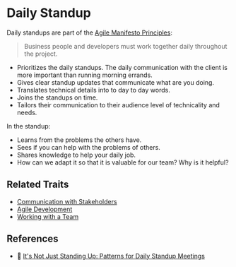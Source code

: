 # Daily Standup

Daily standups are part of the [Agile Manifesto Principles](http://agilemanifesto.org/principles.html):
> Business people and developers must work together daily throughout the project.

* Prioritizes the daily standups. The daily communication with the client is more important than running morning errands.
* Gives clear standup updates that communicate what are you doing.
* Translates technical details into to day to day words.
* Joins the standups on time.
* Tailors their communication to their audience level of technicality and needs.

In the standup:

- Learns from the problems the others have.
- Sees if you can help with the problems of others.
- Shares knowledge to help your daily job.
- How can we adapt it so that it is valuable for our team? Why is it helpful?

## Related Traits

* [Communication with Stakeholders](/communication-with-stakeholders.md)
* [Agile Development](/agile.md)
* [Working with a Team](/working-with-a-team.md)

## References

* :notebook: [It's Not Just Standing Up: Patterns for Daily Standup Meetings](https://martinfowler.com/articles/itsNotJustStandingUp.html)

